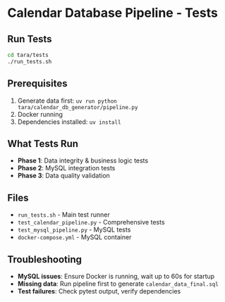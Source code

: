 # Calendar Database Pipeline - Tests

## Run Tests
```bash
cd tara/tests
./run_tests.sh
```

## Prerequisites
1. Generate data first: `uv run python tara/calendar_db_generator/pipeline.py`
2. Docker running
3. Dependencies installed: `uv install`

## What Tests Run
- **Phase 1**: Data integrity & business logic tests
- **Phase 2**: MySQL integration tests  
- **Phase 3**: Data quality validation

## Files
- `run_tests.sh` - Main test runner
- `test_calendar_pipeline.py` - Comprehensive tests
- `test_mysql_pipeline.py` - MySQL tests
- `docker-compose.yml` - MySQL container

## Troubleshooting
- **MySQL issues**: Ensure Docker is running, wait up to 60s for startup
- **Missing data**: Run pipeline first to generate `calendar_data_final.sql`
- **Test failures**: Check pytest output, verify dependencies
